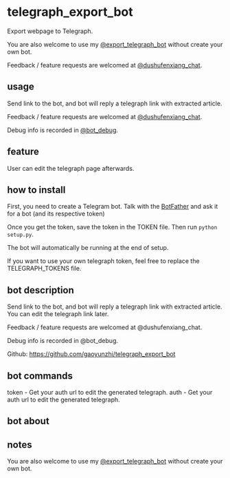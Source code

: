 # telegraph_export_bot

Export webpage to Telegraph.

You are also welcome to use my [@export_telegraph_bot](https://t.me/export_telegraph_bot) without create your own bot.

Feedback / feature requests are welcomed at [@dushufenxiang_chat](https://t.me/dushufenxiang_chat).

## usage

Send link to the bot, and bot will reply a telegraph link with extracted article.

Feedback / feature requests are welcomed at [@dushufenxiang_chat](https://t.me/dushufenxiang_chat).

Debug info is recorded in [@bot_debug](https://t.me/bot_debug).

## feature

User can edit the telegraph page afterwards.

## how to install

First, you need to create a Telegram bot. Talk with the [BotFather](https://t.me/botfather) and ask it for a bot (and its respective token)

Once you get the token, save the token in the TOKEN file. Then run `python setup.py`.

The bot will automatically be running at the end of setup.

If you want to use your own telegraph token, feel free to replace the TELEGRAPH_TOKENS file.

## bot description

Send link to the bot, and bot will reply a telegraph link with extracted article. You can edit the telegraph link later.

Feedback / feature requests are welcomed at @dushufenxiang_chat.

Debug info is recorded in @bot_debug.

Github: https://github.com/gaoyunzhi/telegraph_export_bot

## bot commands

token - Get your auth url to edit the generated telegraph.
auth - Get your auth url to edit the generated telegraph.

## bot about 

## notes

You are also welcome to use my [@export_telegraph_bot](https://t.me/export_telegraph_bot) without create your own bot.